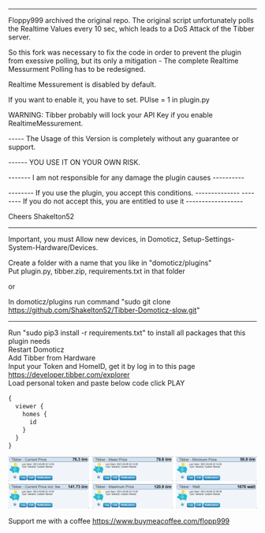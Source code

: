 -------
Floppy999 archived the original repo. 
The original script unfortunately polls the Realtime Values every 10 sec, which leads to a DoS Attack of the Tibber server.

So this fork was necessary to fix the code in order to prevent the plugin from exessive polling, but its only a mitigation -
The complete Realtime Messurment Polling has to be redesigned.

Realtime Messurement is disabled by default.

If you want to enable it, you have to set. 
PUlse = 1 
in plugin.py

WARNING: Tibber probably will lock your API Key if you enable  RealtimeMessurement.

-----  The Usage of this Version is completely without any guarantee or support.

------ YOU USE IT ON YOUR OWN RISK. 

------- I am not responsible for any damage the plugin causes  ---------- 

-------- If you use the plugin, you accept this conditions. --------------
-------- If you do not accept this, you are entitled to  use it ------------------

Cheers Shakelton52

-------------------------


Important, you must Allow new devices, in Domoticz, Setup-Settings-System-Hardware/Devices.

Create a folder with a name that you like in "domoticz/plugins"  
Put plugin.py, tibber.zip, requirements.txt in that folder  

or

In domoticz/plugins run command "sudo git clone  https://github.com/Shakelton52/Tibber-Domoticz-slow.git"

-------------------

Run "sudo pip3 install -r requirements.txt" to install all packages that this plugin needs  
Restart Domoticz  
Add Tibber from Hardware  
Input your Token and HomeID, get it by log in to this page https://developer.tibber.com/explorer  
Load personal token and paste below code click PLAY
```
{
  viewer {
    homes {
      id
    }
  }
}
```

![](./tibber.png "Photo")


Support me with a coffee https://www.buymeacoffee.com/flopp999
